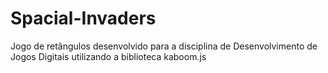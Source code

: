 # Spacial-Invaders

Jogo de retângulos desenvolvido para a disciplina de Desenvolvimento de Jogos Digitais utilizando a biblioteca kaboom.js
